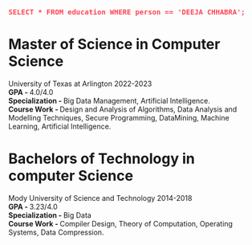 <strong style="font-family: monospace; color: #f45;">SELECT * FROM education WHERE person == 'DEEJA CHHABRA';</strong>
<h1> Master of Science in Computer Science </h1>
University of Texas at Arlington 2022-2023<br>
<b>GPA - </b>4.0/4.0<br> 
<b>Specialization - </b>Big Data Management, Artificial Intelligence.<br>
<b>Course Work - </b>Design and Analysis of Algorithms, Data Analysis and Modelling Techniques, Secure Programming, DataMining, Machine
Learning, Artificial Intelligence.




<h1> Bachelors of Technology in computer Science</h1>
Mody University of Science and Technology 2014-2018<br>
<b>GPA - </b>3.23/4.0<br> 
<b>Specialization - </b>Big Data<br>
<b>Course Work - </b>Compiler Design, Theory of Computation, Operating Systems, Data Compression.
